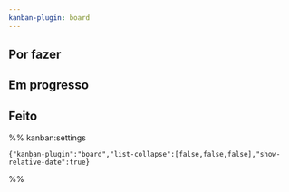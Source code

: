 ```yaml
---
kanban-plugin: board
---
```


## Por fazer

## Em progresso

## Feito

%% kanban:settings
```
{"kanban-plugin":"board","list-collapse":[false,false,false],"show-relative-date":true}
```
%%